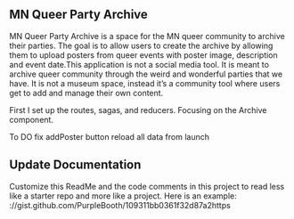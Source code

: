## MN Queer Party Archive
MN Queer Party Archive is a space for the MN queer community to archive their parties.  The goal is to allow users to create the archive by allowing them to upload posters from queer events with poster image, description and event date.This application is not a social media tool. It is meant to archive queer community through the weird and wonderful parties that we have. It is not a museum space, instead it’s a community tool where users get to add and manage their own content. 

First I set up the routes, sagas, and reducers. Focusing on the Archive component. 

To DO 
fix addPoster button
reload all data from launch



## Update Documentation

Customize this ReadMe and the code comments in this project to read less like a starter repo and more like a project. Here is an example: ://gist.github.com/PurpleBooth/109311bb0361f32d87a2https
